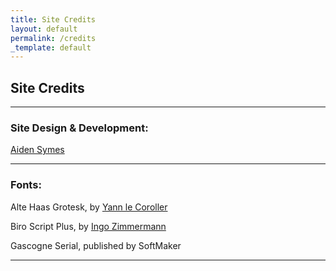 ```yaml
---
title: Site Credits
layout: default
permalink: /credits
_template: default
---
```


## Site Credits

***

### Site Design & Development:

[Aiden Symes](https://aidensymes.com/ "Aiden Symes")

***

### Fonts:

Alte Haas Grotesk, by [Yann le Coroller](https://www.yannlecoroller.com/ "Yann le Coroller")

Biro Script Plus, by [Ingo Zimmermann](https://www.ingofonts.de/ingofonts/en/ "Ingo Zimmermann")

Gascogne Serial, published by SoftMaker

***
